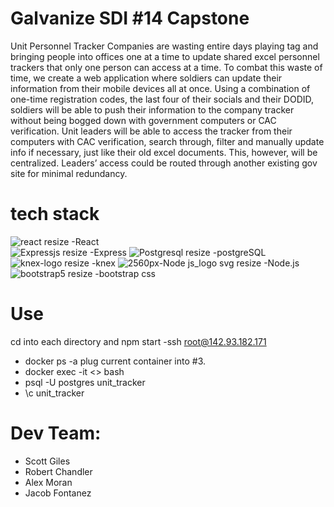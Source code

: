 # Galvanize SDI #14 Capstone
Unit Personnel Tracker
Companies are wasting entire days playing tag and bringing people into offices one at a time to update shared excel personnel trackers that only one person can access at a time. To combat this waste of time, we create a web application where soldiers can update their information from their mobile devices all at once. Using a combination of one-time registration codes, the last four of their socials and their DODID, soldiers will be able to push their information to the company tracker without being bogged down with government computers or CAC verification. Unit leaders will be able to access the tracker from their computers with CAC verification, search through, filter and manually update info if necessary, just like their old excel documents. This, however, will be centralized. Leaders’ access could be routed through another existing gov site for minimal redundancy.

# tech stack 
![react resize](https://user-images.githubusercontent.com/117850494/218570383-6a6508c7-2119-44bb-8a2d-92d8c655984b.png)
-React  
![Expressjs resize](https://user-images.githubusercontent.com/117850494/218570416-b60503f9-97e5-4443-9dfe-a7a18358ccdd.png)
-Express 
![Postgresql resize](https://user-images.githubusercontent.com/117850494/218570438-b8dcd48c-bb2f-4957-896d-9d3a5cb873ce.png) 
-postgreSQL
 ![knex-logo resize](https://user-images.githubusercontent.com/117850494/218570454-1da41ba7-d058-48c3-8bad-6d215c9b5e37.png)
-knex 
![2560px-Node js_logo svg resize](https://user-images.githubusercontent.com/117850494/218570471-4aae1dcc-5341-4395-be6e-3be437bbbf0d.png)
-Node.js 
 ![bootstrap5 resize](https://user-images.githubusercontent.com/117850494/218570494-601aeb4c-645d-4776-8c69-dbd09b27d1b5.jpg)
-bootstrap css 

# Use
 cd into each directory and npm start
 -ssh root@142.93.182.171
- docker ps -a plug current container into #3.
- docker exec -it <> bash
- psql -U postgres unit_tracker
- \c unit_tracker
# Dev Team: 
- Scott Giles
- Robert Chandler
- Alex Moran
- Jacob Fontanez
